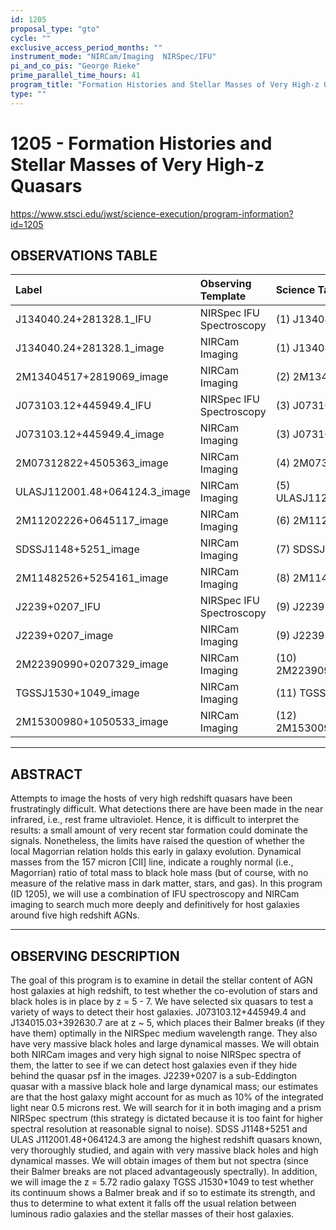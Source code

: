 ```yaml
---
id: 1205
proposal_type: "gto"
cycle: ""
exclusive_access_period_months: ""
instrument_mode: "NIRCam/Imaging  NIRSpec/IFU"
pi_and_co_pis: "George Rieke"
prime_parallel_time_hours: 41
program_title: "Formation Histories and Stellar Masses of Very High-z Quasars"
type: ""
---
```

# 1205 - Formation Histories and Stellar Masses of Very High-z Quasars
https://www.stsci.edu/jwst/science-execution/program-information?id=1205
## OBSERVATIONS TABLE
| Label                               | Observing Template       | Science Target               |
| :---------------------------------- | :----------------------- | :--------------------------- |
| J134040.24+281328.1\_IFU            | NIRSpec IFU Spectroscopy | (1) J134040.24+281328.1      |
| J134040.24+281328.1_image           | NIRCam Imaging           | (1) J134040.24+281328.1      |
| 2M13404517+2819069_image            | NIRCam Imaging           | (2) 2M13404517+2819069       |
| J073103.12+445949.4\_IFU            | NIRSpec IFU Spectroscopy | (3) J073103.12+445949.4      |
| J073103.12+445949.4_image           | NIRCam Imaging           | (3) J073103.12+445949.4      |
| 2M07312822+4505363_image            | NIRCam Imaging           | (4) 2M07312822+4505363       |
| ULASJ112001.48+064124.3_image       | NIRCam Imaging           | (5) ULASJ112001.48+064124.3  |
| 2M11202226+0645117_image            | NIRCam Imaging           | (6) 2M11202226+0645117       |
| SDSSJ1148+5251_image                | NIRCam Imaging           | (7) SDSSJ1148+5251           |
| 2M11482526+5254161_image            | NIRCam Imaging           | (8) 2M11482526+5254161       |
| J2239+0207_IFU                      | NIRSpec IFU Spectroscopy | (9) J2239+0207               |
| J2239+0207_image                    | NIRCam Imaging           | (9) J2239+0207               |
| 2M22390990+0207329_image            | NIRCam Imaging           | (10) 2M22390990+0207329      |
| TGSSJ1530+1049_image                | NIRCam Imaging           | (11) TGSSJ1530+1049          |
| 2M15300980+1050533_image            | NIRCam Imaging           | (12) 2M15300980+1050533      |

---

## ABSTRACT

Attempts to image the hosts of very high redshift quasars have been frustratingly difficult. What detections there are have been made in the near infrared, i.e., rest frame ultraviolet. Hence, it is difficult to interpret the results: a small amount of very recent star formation could dominate the signals. Nonetheless, the limits have raised the question of whether the local Magorrian relation holds this early in galaxy evolution. Dynamical masses from the 157 micron [CII] line, indicate a roughly normal (i.e., Magorrian) ratio of total mass to black hole mass (but of course, with no measure of the relative mass in dark matter, stars, and gas). In this program (ID 1205), we will use a combination of IFU spectroscopy and NIRCam imaging to search much more deeply and definitively for host galaxies around five high redshift AGNs.

---

## OBSERVING DESCRIPTION

The goal of this program is to examine in detail the stellar content of AGN host galaxies at high redshift, to test whether the co-evolution of stars and black holes is in place by z = 5 - 7. We have selected six quasars to test a variety of ways to detect their host galaxies. J073103.12+445949.4 and J134015.03+392630.7 are at z ~ 5, which places their Balmer breaks (if they have them) optimally in the NIRSpec medium wavelength range. They also have very massive black holes and large dynamical masses. We will obtain both NIRCam images and very high signal to noise NIRSpec spectra of them, the latter to see if we can detect host galaxies even if they hide behind the quasar psf in the images. J2239+0207 is a sub-Eddington quasar with a massive black hole and large dynamical mass; our estimates are that the host galaxy might account for as much as 10% of the integrated light near 0.5 microns rest. We will search for it in both imaging and a prism NIRSpec spectrum (this strategy is dictated because it is too faint for higher spectral resolution at reasonable signal to noise). SDSS J1148+5251 and ULAS J112001.48+064124.3 are among the highest redshift quasars known, very thoroughly studied, and again with very massive black holes and high dynamical masses. We will obtain images of them but not spectra (since their Balmer breaks are not placed advantageously spectrally). In addition, we will image the z = 5.72 radio galaxy TGSS J1530+1049 to test whether its continuum shows a Balmer break and if so to estimate its strength, and thus to determine to what extent it falls off the usual relation between luminous radio galaxies and the stellar masses of their host galaxies.